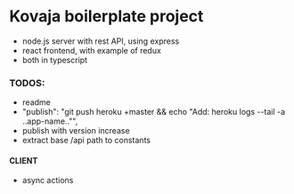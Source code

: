 # Kovaja boilerplate project
- node.js server with rest API, using express
- react frontend, with example of redux
- both in typescript

### TODOS:
- readme
- "publish": "git push heroku +master && echo \"Add: heroku logs --tail -a ..app-name..\"",
- publish with version increase
- extract base /api path to constants

#### CLIENT
- async actions
